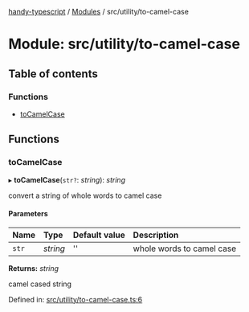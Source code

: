 [handy-typescript](../README.md) / [Modules](../modules.md) / src/utility/to-camel-case

# Module: src/utility/to-camel-case

## Table of contents

### Functions

- [toCamelCase](src_utility_to_camel_case.md#tocamelcase)

## Functions

### toCamelCase

▸ **toCamelCase**(`str?`: *string*): *string*

convert a string of whole words to camel case

#### Parameters

| Name | Type | Default value | Description |
| :------ | :------ | :------ | :------ |
| `str` | *string* | '' | whole words to camel case |

**Returns:** *string*

camel cased string

Defined in: [src/utility/to-camel-case.ts:6](https://github.com/robbiemu/handy-typescript/blob/8d5cf58/src/utility/to-camel-case.ts#L6)
